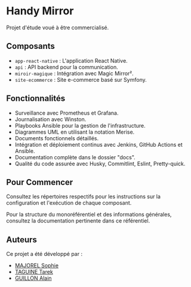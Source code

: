 # Handy Mirror

Projet d'étude voué à être commercialisé.

## Composants

- `app-react-native` : L'application React Native.
- `api` : API backend pour la communication.
- `miroir-magique` : Intégration avec Magic Mirror².
- `site-ecommerce` : Site e-commerce basé sur Symfony.

## Fonctionnalités

- Surveillance avec Prometheus et Grafana.
- Journalisation avec Winston.
- Playbooks Ansible pour la gestion de l'infrastructure.
- Diagrammes UML en utilisant la notation Merise.
- Documents fonctionnels détaillés.
- Intégration et déploiement continus avec Jenkins, GitHub Actions et Ansible.
- Documentation complète dans le dossier "docs".
- Qualité du code assurée avec Husky, Commitlint, Eslint, Pretty-quick.

## Pour Commencer

Consultez les répertoires respectifs pour les instructions sur la configuration et l'exécution de chaque composant.

Pour la structure du monoréférentiel et des informations générales, consultez la documentation pertinente dans ce référentiel.

## Auteurs

Ce projet a été développé par :

- [MAJOREL Sophie](lien-vers-le-profil-github)
- [TAGUINE Tarek](lien-vers-le-profil-github)
- [GUILLON Alain](lien-vers-le-profil-github)
